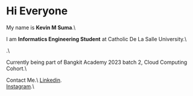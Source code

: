 # Hi Everyone 

My name is **Kevin M Suma**.\

I am **Informatics Engineering Student** at Catholic De La Salle University.\

.\

Currently being part of Bangkit Academy 2023 batch 2, Cloud Computing Cohort.\

Contact Me.\ 
[Linkedin](https://www.linkedin.com/in/kevin-suma/).\
[Instagram](https://www.instagram.com/kvsums/).\



<!--
**1400w4/1400w4** is a ✨ _special_ ✨ repository because its `README.md` (this file) appears on your GitHub profile.

Here are some ideas to get you started:

- 🔭 I’m currently working on ...
- 🌱 I’m currently learning ...
- 👯 I’m looking to collaborate on ...
- 🤔 I’m looking for help with ...
- 💬 Ask me about ...
- 📫 How to reach me: ...
- 😄 Pronouns: ...
- ⚡ Fun fact: ...
-->
